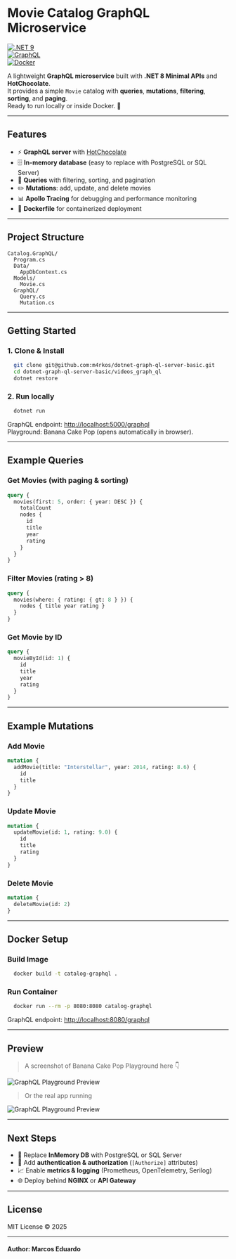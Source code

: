 # Movie Catalog GraphQL Microservice

[![.NET 9](https://img.shields.io/badge/.NET-9.0-blueviolet?logo=dotnet)](https://dotnet.microsoft.com/)  
[![GraphQL](https://img.shields.io/badge/GraphQL-HotChocolate-E10098?logo=graphql)](https://chillicream.com/docs/hotchocolate)  
[![Docker](https://img.shields.io/badge/Docker-ready-blue?logo=docker)](https://www.docker.com/)  

A lightweight **GraphQL microservice** built with **.NET 8 Minimal APIs** and **HotChocolate**.  
It provides a simple `Movie` catalog with **queries**, **mutations**, **filtering**, **sorting**, and **paging**.  
Ready to run locally or inside Docker. 🚀  

---

## Features  

- ⚡ **GraphQL server** with [HotChocolate](https://chillicream.com/docs/hotchocolate)  
- 🗄️ **In-memory database** (easy to replace with PostgreSQL or SQL Server)  
- 🔎 **Queries** with filtering, sorting, and pagination  
- ✏️ **Mutations**: add, update, and delete movies  
- 📊 **Apollo Tracing** for debugging and performance monitoring  
- 🐳 **Dockerfile** for containerized deployment  

---

## Project Structure  

```
Catalog.GraphQL/
  Program.cs
  Data/
    AppDbContext.cs
  Models/
    Movie.cs
  GraphQL/
    Query.cs
    Mutation.cs
```

---

## Getting Started  

### 1. Clone & Install  
```bash
  git clone git@github.com:m4rkos/dotnet-graph-ql-server-basic.git
  cd dotnet-graph-ql-server-basic/videos_graph_ql
  dotnet restore
```

### 2. Run locally  
```bash 
  dotnet run
```

GraphQL endpoint: [http://localhost:5000/graphql](http://localhost:5000/graphql)  
Playground: Banana Cake Pop (opens automatically in browser).  

---

## Example Queries  

### Get Movies (with paging & sorting)  
```graphql
query {
  movies(first: 5, order: { year: DESC }) {
    totalCount
    nodes {
      id
      title
      year
      rating
    }
  }
}
```

### Filter Movies (rating > 8)  
```graphql
query {
  movies(where: { rating: { gt: 8 } }) {
    nodes { title year rating }
  }
}
```

### Get Movie by ID  
```graphql
query {
  movieById(id: 1) {
    id
    title
    year
    rating
  }
}
```

---

## Example Mutations  

### Add Movie  
```graphql
mutation {
  addMovie(title: "Interstellar", year: 2014, rating: 8.6) {
    id
    title
  }
}
```

### Update Movie  
```graphql
mutation {
  updateMovie(id: 1, rating: 9.0) {
    id
    title
    rating
  }
}
```

### Delete Movie  
```graphql
mutation {
  deleteMovie(id: 2)
}
```

---

## Docker Setup  

### Build Image  
```bash
  docker build -t catalog-graphql .
```

### Run Container  
```bash
  docker run --rm -p 8080:8080 catalog-graphql
```

GraphQL endpoint: [http://localhost:8080/graphql](http://localhost:8080/graphql)  

---

## Preview  

> A screenshot of Banana Cake Pop Playground here 👇  

![GraphQL Playground Preview](Assets/screenshot.png)  

> Or the real app running

![GraphQL Playground Preview](Assets/screenshot_real.png)

---

## Next Steps  

- 🔄 Replace **InMemory DB** with PostgreSQL or SQL Server  
- 🔐 Add **authentication & authorization** (`[Authorize]` attributes)  
- 📈 Enable **metrics & logging** (Prometheus, OpenTelemetry, Serilog)  
- 🌐 Deploy behind **NGINX** or **API Gateway**  

---

## License  
MIT License © 2025  

---
#### Author: **Marcos Eduardo**